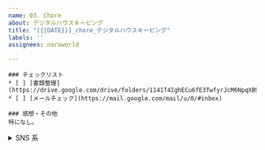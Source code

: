 ```yaml
---
name: 03. Chore
about: デジタルハウスキーピング
title: "[{{DATE}}]_chore_デジタルハウスキーピング"
labels: ''
assignees: noraworld

---
```


```
### チェックリスト
* [ ] [書類整理](https://drive.google.com/drive/folders/1141T4IghECu6fE3TwfyrJcM6NpqXB98R)
* [ ] [メールチェック](https://mail.google.com/mail/u/0/#inbox)

### 感想・その他
特になし。
```

<details>
<summary>SNS 系</summary>

これらは毎日チェックする必要はない。どうせ友達から LINE なんてそう頻繁に来るものじゃないし毎日各種 SNS を全部チェックするのは怠いので。

確認していない SNS のチェックリストは記録の際に削除しても良い。

```
### チェックリスト
* [ ] [Twitter](https://x.com/notifications)
* [ ] [Instagram](https://www.instagram.com/direct/inbox/)
* [ ] [Threads](https://www.threads.net/activity)
* [ ] [Mastodon](https://mastodon.social/deck/notifications)
* [ ] [Misskey](https://misskey.io/my/notifications)
* [ ] [Facebook](https://www.facebook.com/notifications)
* [ ] LINE
* [ ] [Slack](https://slack.com)
* [ ] [Discord](https://discord.com/channels/@me)

### 感想・その他
特になし。
```
</details>
